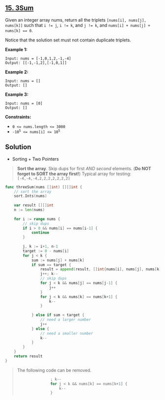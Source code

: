 ## [15. 3Sum](https://leetcode.com/problems/3sum/)


Given an integer array nums, return all the triplets `[nums[i], nums[j], nums[k]]` such that `i != j`, `i != k`, and `j != k`, and `nums[i] + nums[j] + nums[k] == 0`.

Notice that the solution set must not contain duplicate triplets.

**Example 1:**

```
Input: nums = [-1,0,1,2,-1,-4]
Output: [[-1,-1,2],[-1,0,1]]
```

**Example 2:**

```
Input: nums = []
Output: []
```

**Example 3:**

```
Input: nums = [0]
Output: []
```

**Constraints:**

*   `0 <= nums.length <= 3000`
*   <code>-10<sup>5</sup> <= nums[i] <= 10<sup>5</sup></code>



## Solution

- Sorting + Two Pointers

> **Sort the array**. Skip dups for first *AND second* elements. (**Do NOT forget to SORT the array first!**)
> Typical array for testing: `[-4,-4,-4,2,2,2,2,2,2,2]` 

```go
func threeSum(nums []int) [][]int {
    // sort the array
    sort.Ints(nums)
    
    var result [][]int
    n := len(nums)
    
    for i := range nums {
        // skip dups
        if i > 0 && nums[i] == nums[i-1] {
            continue
        }
        
        j, k := i+1, n-1
        target := 0 - nums[i]
        for j < k {
            sum := nums[j] + nums[k]
            if sum == target {
                result = append(result, []int{nums[i], nums[j], nums[k]})
                j++; k--
                // skip dups
                for j < k && nums[j] == nums[j-1] {
                    j++
                }
                for j < k && nums[k] == nums[k+1] {
                    k--
                }
            
            } else if sum < target {
                // need a larger number
                j++
            } else {
                // need a smaller number
                k--
            }
        }
    }
    return result
}
```

> The following code can be removed.
>
> ```go
>                ; k--
>                for j < k && nums[k] == nums[k+1] {
>                    k--
>                }
> ```

